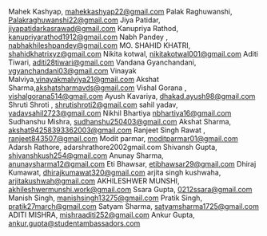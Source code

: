 Mahek Kashyap, mahekkashyap22@gmail.com
Palak Raghuwanshi, Palakraghuwanshi22@gmail.com
Jiya Patidar, jiyapatidarkasrawad@gmail.com
Kanupriya Rathod, kanupriyarathod1912@gmail.com
Nabh Pandey , nabhakhileshpandey@gmail.com
MO. SHAHID KHATRI, shahidkhatrixyz@gmail.com
Nikita kotwal, nikitakotwal001@gmail.com
Aditi Tiwari, aditi28tiwari@gmail.com
Vandana Gyanchandani, vgyanchandani03@gmail.com
Vinayak Malviya,vinayakmalviya21@gmail.com
Akshat Sharma,akshatsharmavds@gmail.com
Vishal Gorana , vishalgorana514@gmail.com
Ayush Kavariya, dhakad.ayush98@gmail.com
Shruti Shroti , shrutishroti2@gmail.com
sahil yadav, yadavsahil2723@gmail.com
Nikhil Bhartiya nbhartiya16@gmail.com
Sudhanshu Mishra, sudhanshu250403@gmail.com
Akshat Sharma, akshat94258393362003@gmail.com
Ranjeet Singh Rawat , ranjeet843507@gmail.com
Modit parmar, moditparmar01@gmail.com
Adarsh Rathore, adarshrathore2002gmail.com
Shivansh Gupta, shivanshkush254@gmail.com
Anunay Sharma, anunaysharma12@gmail.com
Eti Bhawsar, etibhawsar29@gmail.com
Dhiraj Kumawat, dhirajkumawat320@gmail.com
arjita singh kushwaha, arjitakushwah@gmail.com
AKHILESHWER MUNSHI, akhileshwermunshi.work@gmail.com
Ssara Gupta, 0212ssara@gmail.com
Manish Singh, manishsingh13275@gmail.com
Pratik Singh, pratik27march@gmail.com
Satyam Sharma, satyamsharma1725@gmail.com
ADITI MISHRA, mishraaditi252@gmail.com
Ankur Gupta, ankur.gupta@studentambassadors.com
